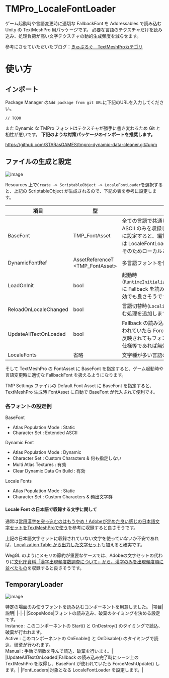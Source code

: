 # TMPro_LocaleFontLoader
ゲーム起動時や言語変更時に適切な FallbackFont を Addressables で読み込む Unity の TextMeshPro 用パッケージです。
必要な言語のテクスチャだけを読み込み、処理負荷が高い文字テクスチャの動的生成頻度を減らせます。

参考にさせていただいたブログ：[きゅぶろぐ　TextMeshProカテゴリ](https://blog.kyubuns.dev/archive/category/TextMeshPro)

# 使い方

## インポート
Package Manager の```Add package from git URL```に下記のURLを入力してください。
```
// TODO
```

また Dynamic な TMPro フォントはテクスチャが勝手に書き変わるため Git と相性が悪いです。
**下記のような対策パッケージのインポートを推奨します。**

https://github.com/STARasGAMES/tmpro-dynamic-data-cleaner.git#upm

## ファイルの生成と設定
![image](https://github.com/yamara-mh/TMPro_LocaleFontLoader/assets/39893033/67cb7318-7886-4101-a9ab-8598a5489626)

Resources 上で```Create -> ScriptableObject -> LocaleFontLoader```を選択すると、上記の ScriptableObject が生成されるので、下記の表を参考に設定します。

|項目|型|説明|
|-|-|-|
|BaseFont|TMP_FontAsset|全ての言語で共通して使う TMP_FontAssets を設定します。一般的には Extended ASCII のみを収録した TMP_FontAsset を設定します。動的フォントを Fallback に設定すると、編集中にテキストを表示する場合に便利です。ビルド時に Fallback は LocaleFontLoader_FallbackRemoverEditor によって一時的に空になります。そのためローカルと Addressable で二重に保存される心配はありません。|
|DynamicFontRef|AssetReferenceT<br><TMP_FontAsset>|多言語フォントを使った Dynamic な TMP_FontAsset を設定します。|
|LoadOnInit|bool|起動時(```RuntimeInitializeOnLoadMethod(RuntimeInitializeLoadType.AfterSceneLoad)```)に Fallback を読み込む処理を追加します。特定の場面でのみ使うフォントなら無効でも良さそうです。|
|ReloadOnLocaleChanged|bool|言語切替時(```LocalizationSettings.SelectedLocaleChanged```)に Fallback を読み込む処理を追加します。特定の場面でのみ使うフォントなら無効でも良さそうです。|
|UpdateAllTextOnLoaded|bool|Fallback の読み込み完了時にシーン上の TextMeshPro を取得し、BaseFont が使われていたら ForceMeshUpdate() します。この処理は Localization Table が先に反映されてもフォントを更新可能にするためにあります。言語切替後に再起動する仕様等であれば無効でも良さそうです。|
|LocaleFonts|省略|文字種が多い言語の TMP_FontAssets を設定します。|

そして TextMeshPro の FontAsset に BaseFont を指定すると、ゲーム起動時や言語変更時に適切な FallbackFont を扱えるようになります。

TMP Settings ファイルの Default Font Asset に BaseFont を指定すると、TextMeshPro 生成時 FontAsset に自動で BaseFont が代入されて便利です。

### 各フォントの設定例
BaseFont
- Atlas Population Mode : Static
- Character Set : Extended ASCII

Dynamic Font
- Atlas Population Mode : Dynamic
- Character Set : Custom Characters & 何も指定しない
- Multi Atlas Textures : 有効
- Clear Dynamic Data On Build : 有効

Locale Fonts
- Atlas Population Mode : Static
- Character Set : Custom Characters & 頻出文字群

#### Locale Font の日本語で収録する文字に関して

通常は[常用漢字を突っ込むのはもうやめ！Adobeが定めた良い感じの日本語文字セットをTextMeshProで使う](https://blog.kyubuns.dev/entry/2021/01/20/090740)を参考に収録すると良さそうです。

上記の日本語文字セットに収録されていない文字を使っていないか不安であれば、[Localization Table から出力した文字セット](https://docs.unity.cn/Packages/com.unity.localization@1.0/manual/StringTables.html#Preloading:~:text=with%20the%20data.-,Character%20Sets,-Sometimes%20we%20need)も加えると確実です。

WegGL のようにメモリの節約が重要なケースでは、Adobeの文字セットの代わりに[文化庁資料「漢字出現頻度数調査について」から、漢字のみを出現頻度順に並べたもの](https://gist.github.com/oktopus1959/272c960ccfe03453bb975d1e994cb99d9)を収録すると良さそうです。

## TemporaryLoader
![image](https://github.com/yamara-mh/TMPro_LocaleFontLoader/assets/39893033/e53203c3-a07b-447a-8cb5-28994ca2a51b)

特定の場面のみ使うフォントを読み込むコンポーネントを用意しました。
|項目|説明|
|-|-|
|ScopeMode|フォントの読み込み、破棄のタイミングを決める設定です。<br>Instance : このコンポーネントの Start() と OnDestroy() のタイミングで読込、破棄が行われます。<br>Active : このコンポーネントの OnEnable() と OnDisable() のタイミングで読込、破棄が行われます。<br>Manual : 手動で関数を呼んで読込、破棄を行います。|
|UpdateAllTextOnLoaded|Fallback の読み込み完了時にシーン上の TextMeshPro を取得し、BaseFont が使われていたら ForceMeshUpdate() します。|
|FontLoaders|対象となる LocaleFontLoader を設定します。|
